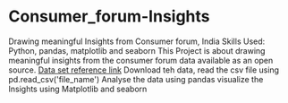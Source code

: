 # Consumer_forum-Insights
Drawing meaningful Insights from Consumer forum, India 
Skills Used:
 Python, pandas, matplotlib and seaborn
 This Project is about drawing meaningful insights from the consumer forum data available as an open source.
[Data set reference link](https://www.consumerfinance.gov/data-research/consumer-complaints/#download-the-data)
Download teh data, read the csv file using pd.read_csv('file_name')
Analyse the data using pandas
visualize the Insights using Matplotlib and seaborn

